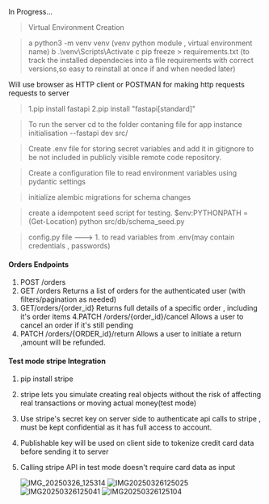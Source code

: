 In Progress...

> Virtual Environment Creation

> a python3 -m venv venv (venv python module , virtual environment name)
> b .\venv\Scripts\Activate
> c pip freeze > requirements.txt (to track the installed dependecies into a file requirements with correct versions,so easy to reinstall at once if and when needed later)

Will use browser as HTTP client or POSTMAN for making http requests requests to server

> 1.pip install fastapi
> 2.pip install "fastapi[standard]"

> To run the server cd to the folder contaning file for app instance initialisation
> --fastapi dev src/

> Create .env file for storing secret variables and add it in gitignore to be not included in publicly visible remote code repository.

> Create a configuration file to read environment variables using pydantic settings

> initialize alembic migrations for schema changes

> create a idempotent seed script for testing.
> $env:PYTHONPATH = (Get-Location)
> python src/db/schema_seed.py

> config.py file ---> 1. to read variables from .env(may contain credentials , passwords)

#### Orders Endpoints

1. POST /orders
2. GET /orders
   Returns a list of orders for the authenticated user (with filters/pagination as needed)
3. GET/orders/{order_id}
   Returns full details of a specific order , including it's order items
   4.PATCH /orders/{order_id}/cancel
   Allows a user to cancel an order if it's still pending
4. PATCH /orders/{ORDER_id}/return
   Allows a user to initiate a return ,amount will be refunded.

#### Test mode stripe Integration

1. pip install stripe
2. stripe lets you simulate creating real objects without the risk of affecting real transactions or moving actual money(test mode)
3. Use stripe's secret key on server side to authenticate api calls to stripe , must be kept confidential as it has full access to account.
4. Publishable key will be used on client side to tokenize credit card data before sending it to server
5. Calling stripe API in test mode doesn't require card data as input

   ![IMG_20250326_125314](https://github.com/user-attachments/assets/364852ac-8360-4ea1-9906-670a10b020d0)
   ![IMG20250326125025](https://github.com/user-attachments/assets/c0050e50-e4b3-4951-bc1c-25baf99c9515)
   ![IMG20250326125041](https://github.com/user-attachments/assets/69b55537-f490-4dae-854e-0ab3478a83a5)
   ![IMG20250326125104](https://github.com/user-attachments/assets/a7c5889f-7add-4e75-9291-e5bf8045f74c)




